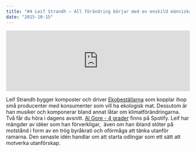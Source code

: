 ```yaml
---
title: "#4 Leif Strandh – All förändring börjar med en enskild människa"
date: "2015-10-15"
---
```


<iframe src="https://w.soundcloud.com/player/?url=https%3A//api.soundcloud.com/tracks/228573440&amp;color=ff5500&amp;auto_play=false&amp;hide_related=false&amp;show_comments=true&amp;show_user=true&amp;show_reposts=false&amp;visual=false&amp;show_artwork=false" width="100%" height="166" frameborder="no" scrolling="no"></iframe>

Leif Strandh bygger komposter och driver [Ekobeställarna](http://leto.premium.se/fmi/iwp/cgi?-db=Ekobestallarna&-loadframes) som kopplar ihop små producenter med konsumenter som vill ha ekologisk mat. Dessutom är han musiker och komponerar bland annat låtar om klimatförändringarna. Två får du höra i dagens avsnitt. [Al Gore - 4 grader](https://open.spotify.com/track/61xIKgXEcbkgbfzx57gyUn) finns på Spotify. Leif har mängder av idéer som han förverkligar,  även om han ibland stöter på motstånd i form av en trög byråkrati och oförmåga att tänka utanför ramarna. Den senaste idén handlar om att starta odlingar som ett sätt att motverka utanförskap.
